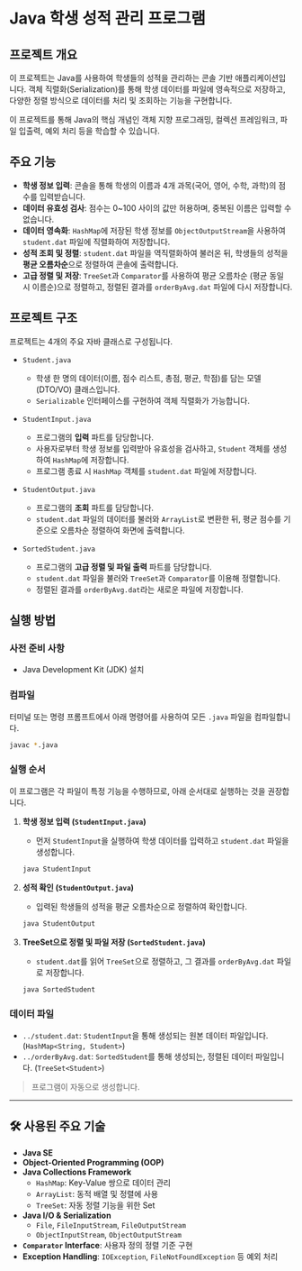 # Java 학생 성적 관리 프로그램

##  프로젝트 개요

이 프로젝트는 Java를 사용하여 학생들의 성적을 관리하는 콘솔 기반 애플리케이션입니다. 객체 직렬화(Serialization)를 통해 학생 데이터를 파일에 영속적으로 저장하고, 다양한 정렬 방식으로 데이터를 처리 및 조회하는 기능을 구현합니다.

이 프로젝트를 통해 Java의 핵심 개념인 객체 지향 프로그래밍, 컬렉션 프레임워크, 파일 입출력, 예외 처리 등을 학습할 수 있습니다.

##  주요 기능

* **학생 정보 입력**: 콘솔을 통해 학생의 이름과 4개 과목(국어, 영어, 수학, 과학)의 점수를 입력받습니다.
* **데이터 유효성 검사**: 점수는 0~100 사이의 값만 허용하며, 중복된 이름은 입력할 수 없습니다.
* **데이터 영속화**: `HashMap`에 저장된 학생 정보를 `ObjectOutputStream`을 사용하여 `student.dat` 파일에 직렬화하여 저장합니다.
* **성적 조회 및 정렬**: `student.dat` 파일을 역직렬화하여 불러온 뒤, 학생들의 성적을 **평균 오름차순**으로 정렬하여 콘솔에 출력합니다.
* **고급 정렬 및 저장**: `TreeSet`과 `Comparator`를 사용하여 평균 오름차순 (평균 동일 시 이름순)으로 정렬하고, 정렬된 결과를 `orderByAvg.dat` 파일에 다시 저장합니다.

##  프로젝트 구조

프로젝트는 4개의 주요 자바 클래스로 구성됩니다.

* `Student.java`
    * 학생 한 명의 데이터(이름, 점수 리스트, 총점, 평균, 학점)를 담는 모델(DTO/VO) 클래스입니다.
    * `Serializable` 인터페이스를 구현하여 객체 직렬화가 가능합니다.

* `StudentInput.java`
    * 프로그램의 **입력** 파트를 담당합니다.
    * 사용자로부터 학생 정보를 입력받아 유효성을 검사하고, `Student` 객체를 생성하여 `HashMap`에 저장합니다.
    * 프로그램 종료 시 `HashMap` 객체를 `student.dat` 파일에 저장합니다.

* `StudentOutput.java`
    * 프로그램의 **조회** 파트를 담당합니다.
    * `student.dat` 파일의 데이터를 불러와 `ArrayList`로 변환한 뒤, 평균 점수를 기준으로 오름차순 정렬하여 화면에 출력합니다.

* `SortedStudent.java`
    * 프로그램의 **고급 정렬 및 파일 출력** 파트를 담당합니다.
    * `student.dat` 파일을 불러와 `TreeSet`과 `Comparator`를 이용해 정렬합니다.
    * 정렬된 결과를 `orderByAvg.dat`라는 새로운 파일에 저장합니다.

##  실행 방법

### 사전 준비 사항

* Java Development Kit (JDK) 설치

### 컴파일

터미널 또는 명령 프롬프트에서 아래 명령어를 사용하여 모든 `.java` 파일을 컴파일합니다.

```bash
javac *.java
```

### 실행 순서

이 프로그램은 각 파일이 특정 기능을 수행하므로, 아래 순서대로 실행하는 것을 권장합니다.

1.  **학생 정보 입력 (`StudentInput.java`)**
    * 먼저 `StudentInput`을 실행하여 학생 데이터를 입력하고 `student.dat` 파일을 생성합니다.
    ```bash
    java StudentInput
    ```

2.  **성적 확인 (`StudentOutput.java`)**
    * 입력된 학생들의 성적을 평균 오름차순으로 정렬하여 확인합니다.
    ```bash
    java StudentOutput
    ```

3.  **TreeSet으로 정렬 및 파일 저장 (`SortedStudent.java`)**
    * `student.dat`를 읽어 `TreeSet`으로 정렬하고, 그 결과를 `orderByAvg.dat` 파일로 저장합니다.
    ```bash
    java SortedStudent
    ```

### 데이터 파일

* `../student.dat`: `StudentInput`을 통해 생성되는 원본 데이터 파일입니다. (`HashMap<String, Student>`)
* `../orderByAvg.dat`: `SortedStudent`를 통해 생성되는, 정렬된 데이터 파일입니다. (`TreeSet<Student>`)

>  프로그램이 자동으로 생성합니다.

---

## 🛠 사용된 주요 기술

* **Java SE**
* **Object-Oriented Programming (OOP)**
* **Java Collections Framework**
    * `HashMap`: Key-Value 쌍으로 데이터 관리
    * `ArrayList`: 동적 배열 및 정렬에 사용
    * `TreeSet`: 자동 정렬 기능을 위한 Set
* **Java I/O & Serialization**
    * `File`, `FileInputStream`, `FileOutputStream`
    * `ObjectInputStream`, `ObjectOutputStream`
* **`Comparator` Interface**: 사용자 정의 정렬 기준 구현
* **Exception Handling**: `IOException`, `FileNotFoundException` 등 예외 처리